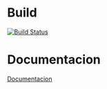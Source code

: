 # Build
[![Build Status](https://travis-ci.com/KROSF/Modularidad.svg?branch=master)](https://travis-ci.com/KROSF/Modularidad)

# Documentacion
<a href="docs/main.pdf">Documentacion</a>
